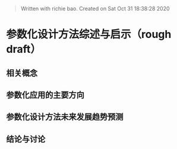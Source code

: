 


> Written with richie bao. Created on Sat Oct 31 18:38:28 2020
# 参数化设计方法综述与启示（rough draft）

## 相关概念


## 参数化应用的主要方向


##  参数化设计方法未来发展趋势预测


## 结论与讨论
<!--stackedit_data:
eyJoaXN0b3J5IjpbMTM1MjMyNzU4NCwtNTYzMzgxMzA4LDE3NT
M0NDUxMjAsMTIxOTg4OTg4NF19
-->